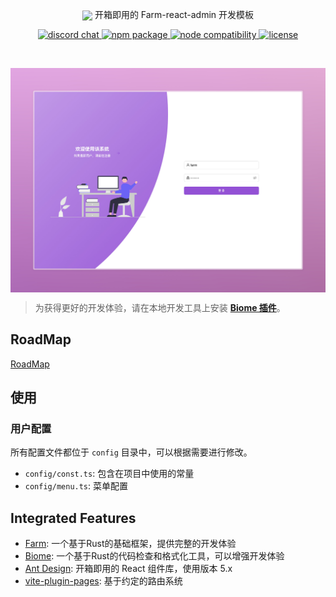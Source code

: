 <div align="center">

<!--   <h3>Farm-react Starter Template</h3> -->
  <p>
    <img src="./src/assets/logo.png" width="30" align="center" />
    开箱即用的 Farm-react-admin 开发模板
  </p>
  <p align="center">
    <a href="https://discord.gg/mDErq9aFnF">
      <img src="https://img.shields.io/badge/chat-discord-blueviolet?style=flat&logo=discord&colorA=ffe3f5&colorB=711a5f" alt="discord chat" />
    </a>
    <a href="https://npmjs.com/package/@farmfe/core">
      <img src="https://img.shields.io/npm/v/@farmfe/core.svg?style=flat-square&colorA=ffe3f5&colorB=711a5f" alt="npm package">
    </a>
    <a href="https://nodejs.org/en/about/releases/">
      <img src="https://img.shields.io/node/v/@farmfe/core.svg?style=flat-square&colorA=ffe3f5&colorB=711a5f" alt="node compatibility">
    </a>
    <a href="https://github.com/farm-fe/farm/blob/main/LICENSE">
      <img src="https://img.shields.io/npm/l/@farmfe/core?style=flat-square&colorA=ffe3f5&colorB=711a5f" alt="license" />
    </a>
  </p>
  <br/>
</div>

  <p>
    <img src="https://github.com/jstors/assets/blob/main/home.jpeg" align="center" />
  </p>

> 为获得更好的开发体验，请在本地开发工具上安装 [**Biome 插件**](https://biomejs.dev/en/reference/vscode/)。


## RoadMap

[RoadMap](https://github.com/jstors/farm-react-template/issues/21)

## 使用

### 用户配置

所有配置文件都位于 `config` 目录中，可以根据需要进行修改。
- `config/const.ts`: 包含在项目中使用的常量
- `config/menu.ts`: 菜单配置

## Integrated Features
- [Farm](https://farm-fe.github.io/en/docs/quick-start): 一个基于Rust的基础框架，提供完整的开发体验
- [Biome](https://biomejs.dev/en/reference/configuration/#javascriptformatterjsxquotestyle): 一个基于Rust的代码检查和格式化工具，可以增强开发体验
- [Ant Design](https://ant.design/components/overview-cn/): 开箱即用的 React 组件库，使用版本 5.x
- [vite-plugin-pages](https://github.com/hannoeru/vite-plugin-pages?tab=readme-ov-file#react-1): 基于约定的路由系统
